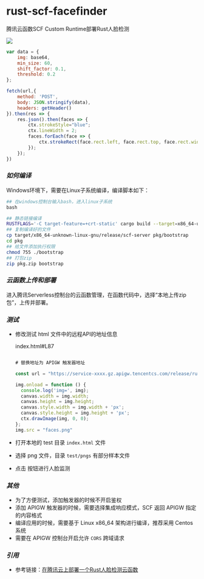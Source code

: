 # rust-scf-facefinder
腾讯云函数SCF Custom Runtime部署Rust人脸检测

![](https://user-images.githubusercontent.com/251222/174422986-2cb455ad-1d69-4c87-b8c9-8b48a9bcc7b5.png)

```JavaScript
var data = {
    img: base64,
    min_size: 60,
    shift_factor: 0.1,
    threshold: 0.2
};

fetch(url,{
    method: 'POST',
    body: JSON.stringify(data),
    headers: getHeader()
}).then(res => {
    res.json().then(faces => {
        ctx.strokeStyle="blue";
        ctx.lineWidth = 2;
        faces.forEach(face => {
            ctx.strokeRect(face.rect.left, face.rect.top, face.rect.width, face.rect.height);
        });
    });
})
```

### *如何编译*

Windows环境下，需要在Linux子系统编译，编译脚本如下：

```PowerShell
## 在windows控制台输入bash，进入linux子系统
bash
```

```bash
## 静态链接编译
RUSTFLAGS='-C target-feature=+crt-static' cargo build --target=x86_64-unknown-linux-gnu --release
## 复制编译好的文件
cp target/x86_64-unknown-linux-gnu/release/scf-server pkg/bootstrap
cd pkg
## 给文件添加执行权限
chmod 755 ./bootstrap
## 打包zip
zip pkg.zip bootstrap
```

### *云函数上传和部署*

进入腾讯Serverless控制台的云函数管理，在函数代码中，选择“本地上传zip包”，上传并部署。


### *测试*

- 修改测试 html 文件中的远程API的地址信息

  index.html#L87

    ```js

    # 替换地址为 APIGW 触发器地址

    const url = "https://service-xxxx.gz.apigw.tencentcs.com/release/rust-facedector-demo";

    img.onload = function () {
      console.log('img=', img);
      canvas.width = img.width;
      canvas.height = img.height;
      canvas.style.width = img.width + 'px';
      canvas.style.height = img.height + 'px';
      ctx.drawImage(img, 0, 0);
    };
    img.src = "faces.png"

    ```
- 打开本地的 test 目录 `index.html` 文件
- 选择 png 文件，目录 `test/pngs` 有部分样本文件
- 点击 按钮进行人脸监测

### *其他*

- 为了方便测试，添加触发器的时候不开启鉴权
- 添加 APIGW 触发器的时候，需要选择集成响应模式，SCF 返回 APIGW 指定的内容格式
- 编译应用的时候，需要基于 Linux x86_64 架构进行编译，推荐采用 Centos 系统
- 需要在 APIGW 控制台开启允许 `CORS` 跨域请求


### *引用*

- 参考链接：[在腾讯云上部署一个Rust人脸检测云函数](https://zhuanlan.zhihu.com/p/476715251)
